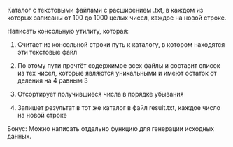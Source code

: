 Каталог с текстовыми файлами с расширением .txt, в каждом из которых записаны от 100
до 1000 целых чисел, каждое на новой строке.

Написать консольную утилиту, которая:

1. Считает из консольной строки путь к каталогу, в котором находятся эти текстовые
файл

2. По этому пути прочтёт содержимое всех файлы и составит список из тех чисел, которые являются уникальными и имеют остаток от деления на 4 равным 3
  
3. Отсортирует получившиеся числа в порядке убывания

4. Запишет результат в тот же каталог в файл result.txt, каждое число на новой строке

Бонус:
Можно написать отдельно функцию для генерации исходных данных.

